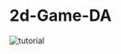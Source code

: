 # 2d-Game-DA

![tutorial](https://github.com/Marco-Loch/2d-Game-DA/assets/110290701/2aa1a9ee-3cc7-4772-b512-aa885c67cb6c)
